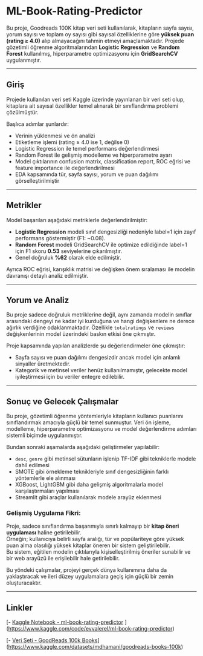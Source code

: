 # ML-Book-Rating-Predictor

Bu proje, Goodreads 100K kitap veri seti kullanılarak, kitapların sayfa sayısı, yorum sayısı ve toplam oy sayısı gibi sayısal özelliklerine göre **yüksek puan (rating ≥ 4.0)** alıp almayacağını tahmin etmeyi amaçlamaktadır. Projede gözetimli öğrenme algoritmalarından **Logistic Regression** ve **Random Forest** kullanılmış, hiperparametre optimizasyonu için **GridSearchCV** uygulanmıştır.

---

## Giriş

Projede kullanılan veri seti Kaggle üzerinde yayınlanan bir veri seti olup, kitaplara ait sayısal özellikler temel alınarak bir sınıflandırma problemi çözülmüştür.

Başlıca adımlar şunlardır:

- Verinin yüklenmesi ve ön analizi  
- Etiketleme işlemi (rating ≥ 4.0 ise 1, değilse 0)  
- Logistic Regression ile temel performans değerlendirmesi  
- Random Forest ile gelişmiş modelleme ve hiperparametre ayarı  
- Model çıktılarının confusion matrix, classification report, ROC eğrisi ve feature importance ile değerlendirilmesi  
- EDA kapsamında tür, sayfa sayısı, yorum ve puan dağılımı görselleştirilmiştir

---

## Metrikler

Model başarıları aşağıdaki metriklerle değerlendirilmiştir:

- **Logistic Regression** modeli sınıf dengesizliği nedeniyle label=1 için zayıf performans göstermiştir (F1: ~0.08).
- **Random Forest** modeli GridSearchCV ile optimize edildiğinde label=1 için F1 skoru **0.53** seviyelerine çıkarılmıştır.
- Genel doğruluk **%62** olarak elde edilmiştir.

Ayrıca ROC eğrisi, karışıklık matrisi ve değişken önem sıralaması ile modelin davranışı detaylı analiz edilmiştir.

---

## Yorum ve Analiz

Bu proje sadece doğruluk metriklerine değil, aynı zamanda modelin sınıflar arasındaki dengeyi ne kadar iyi kurduğuna ve hangi değişkenlere ne derece ağırlık verdiğine odaklanmaktadır. Özellikle `totalratings` ve `reviews` değişkenlerinin model üzerindeki baskın etkisi öne çıkmıştır.

Proje kapsamında yapılan analizlerde şu değerlendirmeler öne çıkmıştır:

- Sayfa sayısı ve puan dağılımı dengesizdir ancak model için anlamlı sinyaller üretmektedir.
- Kategorik ve metinsel veriler henüz kullanılmamıştır, gelecekte model iyileştirmesi için bu veriler entegre edilebilir.

---

## Sonuç ve Gelecek Çalışmalar

Bu proje, gözetimli öğrenme yöntemleriyle kitapların kullanıcı puanlarını sınıflandırmak amacıyla güçlü bir temel sunmuştur. Veri ön işleme, modelleme, hiperparametre optimizasyonu ve model değerlendirme adımları sistemli biçimde uygulanmıştır.

Bundan sonraki aşamalarda aşağıdaki geliştirmeler yapılabilir:

- `desc`, `genre` gibi metinsel sütunların işlenip TF-IDF gibi tekniklerle modele dahil edilmesi  
- SMOTE gibi örnekleme teknikleriyle sınıf dengesizliğinin farklı yöntemlerle ele alınması  
- XGBoost, LightGBM gibi daha gelişmiş algoritmalarla model karşılaştırmaları yapılması  
- Streamlit gibi araçlar kullanılarak modele arayüz eklenmesi

### Gelişmiş Uygulama Fikri:

Proje, sadece sınıflandırma başarımıyla sınırlı kalmayıp bir **kitap öneri uygulaması** haline getirilebilir.  
Örneğin; kullanıcıya belirli sayfa aralığı, tür ve popülariteye göre yüksek puan alma olasılığı yüksek kitaplar öneren bir sistem geliştirilebilir.  
Bu sistem, eğitilen modelin çıktılarıyla kişiselleştirilmiş öneriler sunabilir ve bir web arayüzü ile erişilebilir hale getirilebilir.

Bu yöndeki çalışmalar, projeyi gerçek dünya kullanımına daha da yaklaştıracak ve ileri düzey uygulamalara geçiş için güçlü bir zemin oluşturacaktır.

---

## Linkler

[- [Kaggle Notebook - ml-book-rating-predictor](https://www.kaggle.com/code/evvalerel/ml-book-rating-predictor)  ](https://www.kaggle.com/code/evvalerel/ml-book-rating-predictor)

[- [Veri Seti - GoodReads 100k Books](https://www.kaggle.com/datasets/meetnaren/goodreads-best-books)](https://www.kaggle.com/datasets/mdhamani/goodreads-books-100k)

